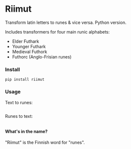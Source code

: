 # Riimut

Transform latin letters to runes &amp; vice versa. Python version.

Includes transformers for four main runic alphabets:

- Elder Futhark
- Younger Futhark
- Medieval Futhork
- Futhorc (Anglo-Frisian runes)

### Install

```
pip install riimut
```

### Usage

Text to runes:
```python


```

Runes to text:
```python


```


#### What's in the name?

"Riimut" is the Finnish word for "runes".
